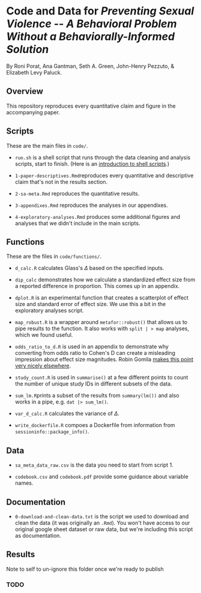 # Code and Data for _Preventing Sexual Violence -- A Behavioral Problem Without a Behaviorally-Informed Solution_

By Roni Porat, Ana Gantman, Seth A. Green, John-Henry Pezzuto, \& Elizabeth Levy Paluck.

## Overview

This repository reproduces every quantitative claim and figure in the accompanying paper. 

## Scripts

These are the main files in `code/`.

* `run.sh` is a shell script that runs through the data cleaning and analysis scripts, start to finish. (Here is an [introduction to shell scripts](https://swcarpentry.github.io/shell-novice/).)

* `1-paper-descriptives.Rmd`reproduces every quantitative and descriptive claim that's not in the results section. 

* `2-sa-meta.Rmd` reproduces the quantitative results.

* `3-appendixes.Rmd` reproduces the analyses in our appendixes.

* `4-exploratory-analyses.Rmd` produces some additional figures and analyses that we didn't include in the main scripts.

## Functions

These are the files in `code/functions/`.

* `d_calc.R` calculates Glass's $\Delta$ based on the specified inputs.

* `dip_calc` demonstrates how we calculate a standardized effect size from a reported difference in proportion. This comes up in an appendix.

* `dplot.R` is an experimental function that creates a scatterplot of effect size and standard error of effect size. We use this a bit in the exploratory analyses script.

* `map_robust.R` is a wrapper around `metafor::robust()` that allows us to pipe results to the function. It also works with `split | > map` analyses, which we found useful. 

* `odds_ratio_to_d.R` is used in an appendix to demonstrate why converting from odds ratio to Cohen's D can create a misleading impression about effect size magnitudes. Robin Gomila [makes this point very nicely elsewhere](https://www.robingomila.com/files/publications_pdfs/Gomila_2020_Logistic_vs_Linear.pdf). 

* `study_count.R` is used in `summarise()` at a few different points to count the number of unique study IDs in different subsets of the data.

* `sum_lm.R`prints a subset of the results from `summary(lm())` and also works in a pipe, e.g. `dat |> sum_lm()`.

* `var_d_calc.R` calculates the variance of $\Delta$.

* `write_dockerfile.R` compoes a Dockerfile from information from `sessioninfo::package_info()`. 

## Data 
* `sa_meta_data_raw.csv` is the data you need to start from script 1. 

* `codebook.csv` and `codebook.pdf` provide some guidance about variable names.

## Documentation

* `0-download-and-clean-data.txt` is the script we used to download and clean the data (it was originally an `.Rmd`). You won't have access to our original google sheet dataset or raw data, but we're including this script as documentation.

## Results
Note to self to un-ignore this folder once we're ready to publish

### TODO
